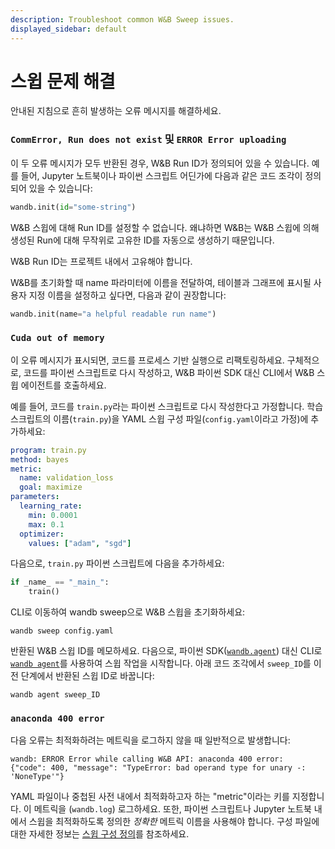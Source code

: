 ```yaml
---
description: Troubleshoot common W&B Sweep issues.
displayed_sidebar: default
---
```


# 스윕 문제 해결

<head>
  <title>W&B 스윕 문제 해결</title>
</head>

안내된 지침으로 흔히 발생하는 오류 메시지를 해결하세요.

### `CommError, Run does not exist` 및 `ERROR Error uploading`

이 두 오류 메시지가 모두 반환된 경우, W&B Run ID가 정의되어 있을 수 있습니다. 예를 들어, Jupyter 노트북이나 파이썬 스크립트 어딘가에 다음과 같은 코드 조각이 정의되어 있을 수 있습니다:

```python
wandb.init(id="some-string")
```

W&B 스윕에 대해 Run ID를 설정할 수 없습니다. 왜냐하면 W&B는 W&B 스윕에 의해 생성된 Run에 대해 무작위로 고유한 ID를 자동으로 생성하기 때문입니다.

W&B Run ID는 프로젝트 내에서 고유해야 합니다.

W&B를 초기화할 때 name 파라미터에 이름을 전달하여, 테이블과 그래프에 표시될 사용자 지정 이름을 설정하고 싶다면, 다음과 같이 권장합니다:

```python
wandb.init(name="a helpful readable run name")
```

### `Cuda out of memory`

이 오류 메시지가 표시되면, 코드를 프로세스 기반 실행으로 리팩토링하세요. 구체적으로, 코드를 파이썬 스크립트로 다시 작성하고, W&B 파이썬 SDK 대신 CLI에서 W&B 스윕 에이전트를 호출하세요.

예를 들어, 코드를 `train.py`라는 파이썬 스크립트로 다시 작성한다고 가정합니다. 학습 스크립트의 이름(`train.py`)을 YAML 스윕 구성 파일(`config.yaml`이라고 가정)에 추가하세요:

```yaml
program: train.py
method: bayes
metric:
  name: validation_loss
  goal: maximize
parameters:
  learning_rate:
    min: 0.0001
    max: 0.1
  optimizer:
    values: ["adam", "sgd"]
```

다음으로, `train.py` 파이썬 스크립트에 다음을 추가하세요:

```python
if _name_ == "_main_":
    train()
```

CLI로 이동하여 wandb sweep으로 W&B 스윕을 초기화하세요:

```shell
wandb sweep config.yaml
```

반환된 W&B 스윕 ID를 메모하세요. 다음으로, 파이썬 SDK([`wandb.agent`](../../ref/python/agent.md)) 대신 CLI로 [`wandb agent`](../../ref/cli/wandb-agent.md)를 사용하여 스윕 작업을 시작합니다. 아래 코드 조각에서 `sweep_ID`를 이전 단계에서 반환된 스윕 ID로 바꿉니다:

```shell
wandb agent sweep_ID
```

### `anaconda 400 error`

다음 오류는 최적화하려는 메트릭을 로그하지 않을 때 일반적으로 발생합니다:

```shell
wandb: ERROR Error while calling W&B API: anaconda 400 error: 
{"code": 400, "message": "TypeError: bad operand type for unary -: 'NoneType'"}
```

YAML 파일이나 중첩된 사전 내에서 최적화하고자 하는 "metric"이라는 키를 지정합니다. 이 메트릭을 (`wandb.log`) 로그하세요. 또한, 파이썬 스크립트나 Jupyter 노트북 내에서 스윕을 최적화하도록 정의한 _정확한_ 메트릭 이름을 사용해야 합니다. 구성 파일에 대한 자세한 정보는 [스윕 구성 정의](./define-sweep-configuration.md)를 참조하세요.